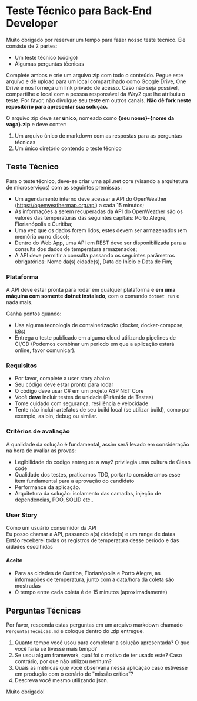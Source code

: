 # Teste Técnico para Back-End Developer

Muito obrigado por reservar um tempo para fazer nosso teste técnico. Ele consiste de 2 partes:

 - Um teste técnico (código)
 - Algumas perguntas técnicas
 
Complete ambos e crie um arquivo zip com todo o conteúdo. Pegue este arquivo e dê upload para um local compartilhado como Google Drive, One Drive e nos forneça um link privado de acesso. Caso não seja possível, compartilhe o local com a pessoa responsável da Way2 que lhe atribuiu o teste. Por favor, não divulgue seu teste em outros canais. **Não dê fork neste repositório para apresentar sua solução.**

O arquivo zip deve ser **único**, nomeado como **{seu nome}-{nome da vaga}.zip** e deve conter:

1. Um arquivo único de markdown com as respostas para as perguntas técnicas
2. Um único diretório contendo o teste técnico

## Teste Técnico

Para o teste técnico, deve-se criar uma api .net core (visando a arquitetura de microserviços) com as seguintes premissas: 
* Um agendamento interno deve acessar a API do OpenWeather (https://openweathermap.org/api) a cada 15 minutos;
* As informações a serem recuperadas da API do OpenWeather são os valores das temperaturas das seguintes capitais: Porto Alegre, Florianópolis e Curitiba;
* Uma vez que os dados forem lidos, estes devem ser armazenados (em memória ou no disco);
* Dentro do Web App, uma API em REST deve ser disponibilizada para a consulta dos dados de temperatura armazenados;
* A API deve permitir a consulta passando os seguintes parâmetros obrigatórios: Nome da(s) cidade(s), Data de Início e Data de Fim;

### Plataforma

A API deve estar pronta para rodar em qualquer plataforma e **em uma máquina com somente dotnet instalado**, com o comando `dotnet run` e nada mais. 

Ganha pontos quando: 
- Usa alguma tecnologia de containerização (docker, docker-compose, k8s)
- Entrega o teste publicado em alguma cloud utilizando pipelines de CI/CD (Podemos combinar um periodo em que a aplicação estará online, favor comunicar).

### Requisitos

- Por favor, complete a user story abaixo
- Seu código deve estar pronto para rodar
- O código deve usar C# em um projeto ASP NET Core 
- Você **deve** incluir testes de unidade (Pirâmide de Testes)
- Tome cuidado com segurança, resiliência e velocidade
- Tente não incluir artefatos de seu build local (se utilizar build), como por exemplo, as bin, debug ou similar.

### Critérios de avaliação 
A qualidade da solução é fundamental, assim será levado em consideração na hora de avaliar as provas:
- Legibilidade do codigo entregue: a way2 privilegia uma cultura de Clean code
- Qualidade dos testes, praticamos TDD, portanto consideramos esse item fundamental para a aprovação do candidato
- Performance da aplicação.
- Arquitetura da solução: isolamento das camadas, injeção de dependencias, POO, SOLID etc..

### User Story
 Como um usuário consumidor da API <br />
 Eu posso chamar a API, passando a(s) cidade(s) e um range de datas<br />
 Então receberei todas os registros de temperatura desse período e das cidades escolhidas<br />

#### Aceite
- Para as cidades de Curitiba, Florianópolis e Porto Alegre, as informações de temperatura, junto com a data/hora da coleta são mostradas
- O tempo entre cada coleta é de 15 minutos (aproximadamente)

## Perguntas Técnicas

Por favor, responda estas perguntas em um arquivo markdown chamado `PerguntasTecnicas.md` e coloque dentro do .zip entregue.

1. Quanto tempo você usou para completar a solução apresentada? O que você faria se tivesse mais tempo?
2. Se usou algum framework, qual foi o motivo de ter usado este? Caso contrário, por que não utilizou nenhum?
3. Quais as métricas que você observaria nessa aplicação caso estivesse em produção com o cenário de "missão crítica"? 
4. Descreva você mesmo utilizando json.

Muito obrigado!
